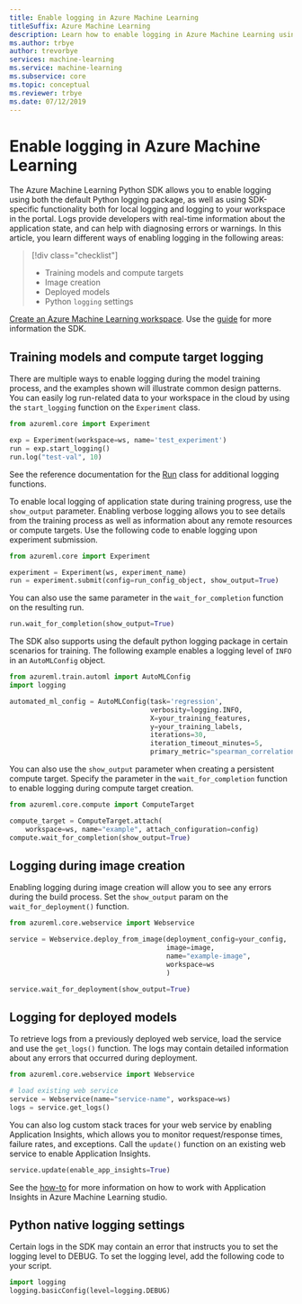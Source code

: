 ```yaml
---
title: Enable logging in Azure Machine Learning
titleSuffix: Azure Machine Learning
description: Learn how to enable logging in Azure Machine Learning using both the default Python logging package, as well as using SDK-specific functionality.
ms.author: trbye
author: trevorbye
services: machine-learning
ms.service: machine-learning
ms.subservice: core
ms.topic: conceptual
ms.reviewer: trbye
ms.date: 07/12/2019
---
```


# Enable logging in Azure Machine Learning

The Azure Machine Learning Python SDK allows you to enable logging using both the default Python logging package, as well as using SDK-specific functionality both for local logging and logging to your workspace in the portal. Logs provide developers with real-time information about the application state, and can help with diagnosing errors or warnings. In this article, you learn different ways of enabling logging in the following areas:

> [!div class="checklist"]
> * Training models and compute targets
> * Image creation
> * Deployed models
> * Python `logging` settings

[Create an Azure Machine Learning workspace](how-to-manage-workspace.md). Use the [guide](https://docs.microsoft.com/python/api/overview/azure/ml/install?view=azure-ml-py) for more information the SDK.

## Training models and compute target logging

There are multiple ways to enable logging during the model training process, and the examples shown will illustrate common design patterns. You can easily log run-related data to your workspace in the cloud by using the `start_logging` function on the `Experiment` class.

```python
from azureml.core import Experiment

exp = Experiment(workspace=ws, name='test_experiment')
run = exp.start_logging()
run.log("test-val", 10)
```

See the reference documentation for the [Run](https://docs.microsoft.com/python/api/azureml-core/azureml.core.run(class)?view=azure-ml-py) class for additional logging functions.

To enable local logging of application state during training progress, use the `show_output` parameter. Enabling verbose logging allows you to see details from the training process as well as information about any remote resources or compute targets. Use the following code to enable logging upon experiment submission.

```python
from azureml.core import Experiment

experiment = Experiment(ws, experiment_name)
run = experiment.submit(config=run_config_object, show_output=True)
```

You can also use the same parameter in the `wait_for_completion` function on the resulting run.

```python
run.wait_for_completion(show_output=True)
```

The SDK also supports using the default python logging package in certain scenarios for training. The following example enables a logging level of `INFO` in an `AutoMLConfig` object.

```python
from azureml.train.automl import AutoMLConfig
import logging

automated_ml_config = AutoMLConfig(task='regression',
                                   verbosity=logging.INFO,
                                   X=your_training_features,
                                   y=your_training_labels,
                                   iterations=30,
                                   iteration_timeout_minutes=5,
                                   primary_metric="spearman_correlation")
```

You can also use the `show_output` parameter when creating a persistent compute target. Specify the parameter in the `wait_for_completion` function to enable logging during compute target creation.

```python
from azureml.core.compute import ComputeTarget

compute_target = ComputeTarget.attach(
    workspace=ws, name="example", attach_configuration=config)
compute.wait_for_completion(show_output=True)
```

## Logging during image creation

Enabling logging during image creation will allow you to see any errors during the build process. Set the `show_output` param on the `wait_for_deployment()` function.

```python
from azureml.core.webservice import Webservice

service = Webservice.deploy_from_image(deployment_config=your_config,
                                       image=image,
                                       name="example-image",
                                       workspace=ws
                                       )

service.wait_for_deployment(show_output=True)
```

## Logging for deployed models

To retrieve logs from a previously deployed web service, load the service and use the `get_logs()` function. The logs may contain detailed information about any errors that occurred during deployment.

```python
from azureml.core.webservice import Webservice

# load existing web service
service = Webservice(name="service-name", workspace=ws)
logs = service.get_logs()
```

You can also log custom stack traces for your web service by enabling Application Insights, which allows you to monitor request/response times, failure rates, and exceptions. Call the `update()` function on an existing web service to enable Application Insights.

```python
service.update(enable_app_insights=True)
```

See the [how-to](how-to-enable-app-insights.md) for more information on how to work with Application Insights in Azure Machine Learning studio.

## Python native logging settings

Certain logs in the SDK may contain an error that instructs you to set the logging level to DEBUG. To set the logging level, add the following code to your script.

```python
import logging
logging.basicConfig(level=logging.DEBUG)
```
